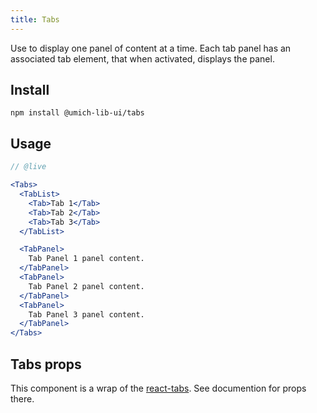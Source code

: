 ```yaml
---
title: Tabs
---
```


<lede>Use to display one panel of content at a time. Each tab panel has an associated tab element, that when activated, displays the panel.</lede>

## Install

```
npm install @umich-lib-ui/tabs
```

## Usage

```jsx
// @live

<Tabs>
  <TabList>
    <Tab>Tab 1</Tab>
    <Tab>Tab 2</Tab>
    <Tab>Tab 3</Tab>
  </TabList>

  <TabPanel>
    Tab Panel 1 panel content.
  </TabPanel>
  <TabPanel>
    Tab Panel 2 panel content.
  </TabPanel>
  <TabPanel>
    Tab Panel 3 panel content.
  </TabPanel>
</Tabs>
```

## Tabs props

This component is a wrap of the [react-tabs](https://github.com/reactjs/react-tabs). See documention for props there. 
